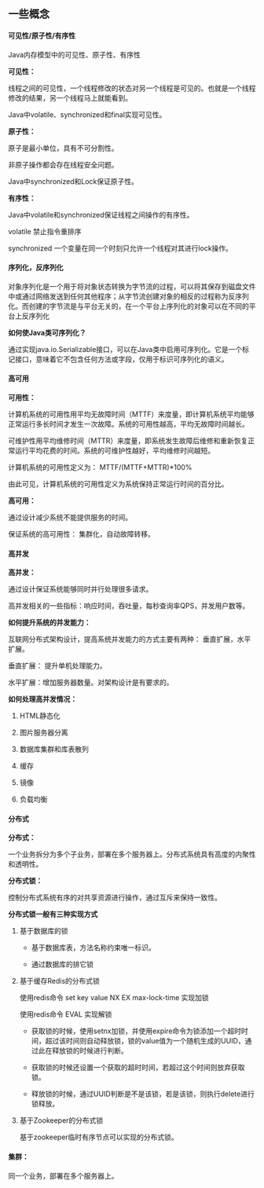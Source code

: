 ## 一些概念


#### 可见性/原子性/有序性

Java内存模型中的可见性、原子性、有序性

**可见性：** 

线程之间的可见性，一个线程修改的状态对另一个线程是可见的。也就是一个线程修改的结果，另一个线程马上就能看到。

Java中volatile、synchronized和final实现可见性。

**原子性：**

原子是最小单位，具有不可分割性。

非原子操作都会存在线程安全问题。

Java中synchronized和Lock保证原子性。

**有序性：**

Java中volatile和synchronized保证线程之间操作的有序性。

volatile 禁止指令重排序

synchronized 一个变量在同一个时刻只允许一个线程对其进行lock操作。

#### 序列化，反序列化

对象序列化是一个用于将对象状态转换为字节流的过程，可以将其保存到磁盘文件中或通过网络发送到任何其他程序；从字节流创建对象的相反的过程称为反序列化。而创建的字节流是与平台无关的，在一个平台上序列化的对象可以在不同的平台上反序列化

**如何使Java类可序列化？**

通过实现java.io.Serializable接口，可以在Java类中启用可序列化。它是一个标记接口，意味着它不包含任何方法或字段，仅用于标识可序列化的语义。

#### 高可用

**可用性：**

计算机系统的可用性用平均无故障时间（MTTF）来度量，即计算机系统平均能够正常运行多长时间才发生一次故障。系统的可用性越高，平均无故障时间越长。

可维护性用平均维修时间（MTTR）来度量，即系统发生故障后维修和重新恢复正常运行平均花费的时间。系统的可维护性越好，平均维修时间越短。

计算机系统的可用性定义为： MTTF/(MTTF+MTTR)*100%

由此可见，计算机系统的可用性定义为系统保持正常运行时间的百分比。

**高可用：**

通过设计减少系统不能提供服务的时间。

保证系统的高可用性： 集群化，自动故障转移。

#### 高并发

**高并发：**

通过设计保证系统能够同时并行处理很多请求。

高并发相关的一些指标：响应时间，吞吐量，每秒查询率QPS，并发用户数等。
	
**如何提升系统的并发能力：**

互联网分布式架构设计，提高系统并发能力的方式主要有两种： 垂直扩展，水平扩展。

垂直扩展： 提升单机处理能力。

水平扩展：增加服务器数量。对架构设计是有要求的。

**如何处理高并发情况：**

1. HTML静态化

2. 图片服务器分离

3. 数据库集群和库表散列

4. 缓存

5. 镜像

6. 负载均衡

#### 分布式

**分布式：**

一个业务拆分为多个子业务，部署在多个服务器上。分布式系统具有高度的内聚性和透明性。

**分布式锁：**

控制分布式系统有序的对共享资源进行操作，通过互斥来保持一致性。

**分布式锁一般有三种实现方式**

1. 基于数据库的锁

	- 基于数据库表，方法名称约束唯一标识。

	- 通过数据库的排它锁

2. 基于缓存Redis的分布式锁

	使用redis命令 set key value NX EX max-lock-time 实现加锁

	使用redis命令 EVAL 实现解锁

	- 获取锁的时候，使用setnx加锁，并使用expire命令为锁添加一个超时时间，超过该时间则自动释放锁，锁的value值为一个随机生成的UUID，通过此在释放锁的时候进行判断。

	- 获取锁的时候还设置一个获取的超时时间，若超过这个时间则放弃获取锁。

	- 释放锁的时候，通过UUID判断是不是该锁，若是该锁，则执行delete进行锁释放。

3. 基于Zookeeper的分布式锁

	基于zookeeper临时有序节点可以实现的分布式锁。


#### 集群：

同一个业务，部署在多个服务器上。

